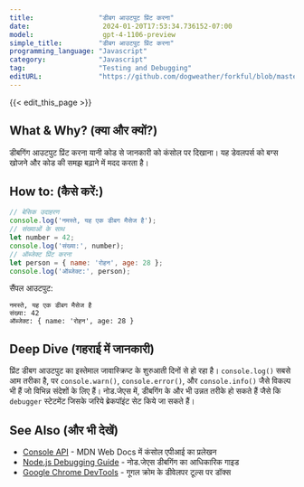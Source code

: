 ```yaml
---
title:                "डीबग आउटपुट प्रिंट करना"
date:                  2024-01-20T17:53:34.736152-07:00
model:                 gpt-4-1106-preview
simple_title:         "डीबग आउटपुट प्रिंट करना"
programming_language: "Javascript"
category:             "Javascript"
tag:                  "Testing and Debugging"
editURL:              "https://github.com/dogweather/forkful/blob/master/content/hi/javascript/printing-debug-output.md"
---
```


{{< edit_this_page >}}

## What & Why? (क्या और क्यों?)
डीबगिंग आउटपुट प्रिंट करना यानी कोड से जानकारी को कंसोल पर दिखाना। यह डेवलपर्स को बग्स खोजने और कोड की समझ बढ़ाने में मदद करता है।

## How to: (कैसे करें:)
```javascript
// बेसिक उदाहरण
console.log('नमस्ते, यह एक डीबग मैसेज है');
// संख्याओं के साथ
let number = 42;
console.log('संख्या:', number);
// ऑब्जेक्ट प्रिंट करना
let person = { name: 'रोहन', age: 28 };
console.log('ऑब्जेक्ट:', person);
```
सैंपल आउटपुट:
```
नमस्ते, यह एक डीबग मैसेज है
संख्या: 42
ऑब्जेक्ट: { name: 'रोहन', age: 28 }
```

## Deep Dive (गहराई में जानकारी)
प्रिंट डीबग आउटपुट का इस्तेमाल जावास्क्रिप्ट के शुरुआती दिनों से हो रहा है। `console.log()` सबसे आम तरीका है, पर `console.warn()`, `console.error()`, और `console.info()` जैसे विकल्प भी हैं जो विभिन्न संदेशों के लिए हैं। नोड.जेएस में, डीबगिंग के और भी उन्नत तरीके हो सकते हैं जैसे कि `debugger` स्टेटमेंट जिसके जरिये ब्रेकपॉइंट सेट किये जा सकते हैं।

## See Also (और भी देखें)
- [Console API](https://developer.mozilla.org/en-US/docs/Web/API/Console) - MDN Web Docs में कंसोल एपीआई का प्रलेखन
- [Node.js Debugging Guide](https://nodejs.org/en/docs/guides/debugging-getting-started/) - नोड.जेएस डीबगिंग का आधिकारिक गाइड
- [Google Chrome DevTools](https://developers.google.com/web/tools/chrome-devtools/) - गूगल क्रोम के डीवेलपर टूल्स पर डॉक्स
